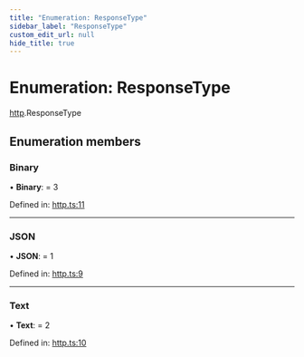 ```yaml
---
title: "Enumeration: ResponseType"
sidebar_label: "ResponseType"
custom_edit_url: null
hide_title: true
---
```


# Enumeration: ResponseType

[http](../modules/http.md).ResponseType

## Enumeration members

### Binary

• **Binary**: = 3

Defined in: [http.ts:11](https://github.com/tauri-apps/tauri/blob/b9cbaad4/api/src/http.ts#L11)

___

### JSON

• **JSON**: = 1

Defined in: [http.ts:9](https://github.com/tauri-apps/tauri/blob/b9cbaad4/api/src/http.ts#L9)

___

### Text

• **Text**: = 2

Defined in: [http.ts:10](https://github.com/tauri-apps/tauri/blob/b9cbaad4/api/src/http.ts#L10)
